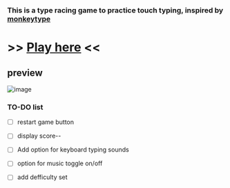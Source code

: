 ### This is a type racing game to practice touch typing, inspired by [monkeytype](https://monkeytype.com)

  
# >> [Play here](https://oeuf16.github.io/Type-racer/) <<


## preview

![image](https://user-images.githubusercontent.com/93136950/181827230-db112453-5b2c-4c23-acbf-7aa404b47c54.png)

### TO-DO list
- [ ] restart game button 
- [ ] display score--
- [ ] Add option for keyboard typing sounds 
- [ ] option for music toggle on/off 
- [ ] add defficulty set 


